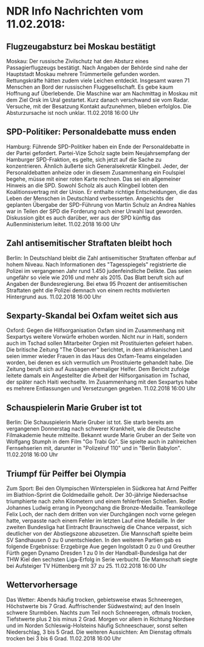 # NDR Info Nachrichten vom 11.02.2018:


## Flugzeugabsturz bei Moskau bestätigt
Moskau: Der russische Zivilschutz hat den Absturz eines Passagierflugzeugs bestätigt. Nach Angaben der Behörde sind nahe der Hauptstadt Moskau mehrere Trümmerteile gefunden worden. Rettungskräfte hätten zudem viele Leichen entdeckt. Insgesamt waren 71 Menschen an Bord der russischen Fluggesellschaft. Es gebe kaum Hoffnung auf Überlebende. Die Maschine war am Nachmittag in Moskau mit dem Ziel Orsk im Ural gestartet. Kurz danach verschwand sie vom Radar. Versuche, mit der Besatzung Kontakt aufzunehmen, blieben erfolglos. Die Absturzursache ist noch unklar. 11.02.2018 16:00 Uhr 

## SPD-Politiker: Personaldebatte muss enden
Hamburg:	Führende SPD-Politiker haben ein Ende der Personaldebatte in der Partei gefordert. Partei-Vize Scholz sagte beim Neujahrsempfang der Hamburger SPD-Fraktion, es gelte, sich jetzt auf die Sache zu konzentrieren. Ähnlich äußerte sich Generalsekretär Klingbeil. Jeder, der Personaldebatten anheize oder in diesem Zusammenhang ein Foulspiel begehe, müsse mit einer roten Karte rechnen. Das sei ein allgemeiner Hinweis an die SPD. Sowohl Scholz als auch Klingbeil lobten den Koalitionsvertrag mit der Union. Er enthalte richtige Entscheidungen, die das Leben der Menschen in Deutschland verbesserten. Angesichts der geplanten Übergabe der SPD-Führung von Martin Schulz an Andrea Nahles war in Teilen der SPD die Forderung nach einer Urwahl laut geworden. Diskussion gibt es auch darüber, wer aus der SPD künftig das Außenministerium leitet. 11.02.2018 16:00 Uhr 

## Zahl antisemitischer Straftaten bleibt hoch
Berlin: In Deutschland bleibt die Zahl antisemitischer Straftaten offenbar auf hohem Niveau. Nach Informationen des "Tagesspiegels" registrierte die Polizei im vergangenen Jahr rund 1.450 judenfeindliche Delikte. Das seien ungefähr so viele wie 2016 und mehr als 2015. Das Blatt beruft sich auf Angaben der Bundesregierung. Bei etwa 95 Prozent der antisemitischen Straftaten geht die Polizei demnach von einem rechts motivierten Hintergrund aus. 11.02.2018 16:00 Uhr 

## Sexparty-Skandal bei Oxfam weitet sich aus
Oxford: Gegen die Hilfsorganisation Oxfam sind im Zusammenhang mit Sexpartys weitere Vorwürfe erhoben worden. Nicht nur in Haiti, sondern auch im Tschad sollen Mitarbeiter Orgien mit Prostituierten gefeiert haben. Die britische Zeitung "The Observer" berichtet, in dem afrikanischen Land seien immer wieder Frauen in das Haus des Oxfam-Teams eingeladen worden, bei denen es sich vermutlich um Prostituierte gehandelt habe. Die Zeitung beruft sich auf Aussagen ehemaliger Helfer. Dem Bericht zufolge leitete damals ein Angestellter die Arbeit der Hilfsorganisation im Tschad, der später nach Haiti wechselte. Im Zusammenhang mit den Sexpartys habe es mehrere Entlassungen und Versetzungen gegeben. 11.02.2018 16:00 Uhr 

## Schauspielerin Marie Gruber ist tot
Berlin: Die Schauspielerin Marie Gruber ist tot. Sie starb bereits am vergangenen Donnerstag nach schwerer Krankheit, wie die Deutsche Filmakademie heute mitteilte. Bekannt wurde Marie Gruber an der Seite von Wolfgang Stumph in dem Film "Go Trabi Go". Sie spielte auch in zahlreichen Fernsehserien mit, darunter in "Polizeiruf 110" und in "Berlin Babylon". 11.02.2018 16:00 Uhr 

## Triumpf für Peiffer bei Olympia
Zum Sport:	Bei den Olympischen Winterspielen in Südkorea hat Arnd Peiffer im Biathlon-Sprint die Goldmedaille geholt. Der 30-jährige Niedersachse triumphierte nach zehn Kilometern und einem fehlerfreien Schießen. Rodler Johannes Ludwig errang in Pyeongchang die Bronze-Medaille. Teamkollege Felix Loch, der nach dem dritten von vier Durchgängen noch vorne gelegen hatte, verpasste nach einem Fehler im letzten Lauf eine Medaille. In der zweiten Bundesliga hat Eintracht Braunschweig die Chance verpasst, sich deutlicher von der Abstiegszone abzusetzen. Die Mannschaft spielte beim SV Sandhausen 0 zu 0 unentschieden. In den weiteren Partien gab es folgende Ergebnisse: Erzgebirge Aue gegen Ingolstadt 0 zu 0 und Greuther Fürth gegen Dynamo Dresden 1 zu 0 In der Handball-Bundesliga hat der THW Kiel den sechsten Liga-Erfolg in Serie verbucht. Die Mannschaft siegte bei Aufsteiger TV Hüttenberg mit 37 zu 25. 11.02.2018 16:00 Uhr 

## Wettervorhersage
Das Wetter: Abends häufig trocken, gebietsweise etwas Schneeregen,  Höchstwerte bis 7 Grad. Auffrischender Südwestwind; auf den Inseln schwere Sturmböen. Nachts zum Teil noch Schneeregen, oftmals trocken, Tiefstwerte plus 2 bis minus 2 Grad. Morgen vor allem in Richtung Nordsee und im Norden Schleswig-Holsteins häufig Schneeschauer, sonst selten Niederschlag, 3 bis 5 Grad. Die weiteren Aussichten: Am Dienstag oftmals trocken bei 3 bis 6 Grad. 11.02.2018 16:00 Uhr 
